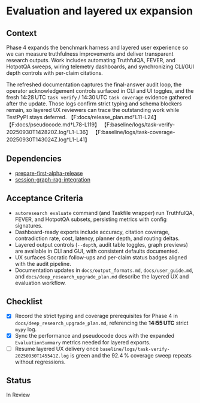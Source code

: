 # Evaluation and layered ux expansion

## Context
Phase 4 expands the benchmark harness and layered user experience so we can
measure truthfulness improvements and deliver transparent research outputs.
Work includes automating TruthfulQA, FEVER, and HotpotQA sweeps, wiring
telemetry dashboards, and synchronizing CLI/GUI depth controls with per-claim
citations.

The refreshed documentation captures the final-answer audit loop, the
operator acknowledgement controls surfaced in CLI and UI toggles, and the fresh
14:28 UTC `task verify` / 14:30 UTC `task coverage` evidence gathered after the
update. Those logs confirm strict typing and schema blockers remain, so layered
UX reviewers can trace the outstanding work while TestPyPI stays deferred.
【F:docs/release_plan.md†L11-L24】【F:docs/pseudocode.md†L78-L119】
【F:baseline/logs/task-verify-20250930T142820Z.log†L1-L36】
【F:baseline/logs/task-coverage-20250930T143024Z.log†L1-L41】

## Dependencies
- [prepare-first-alpha-release](prepare-first-alpha-release.md)
- [session-graph-rag-integration](session-graph-rag-integration.md)

## Acceptance Criteria
- `autoresearch evaluate` command (and Taskfile wrapper) run TruthfulQA, FEVER,
  and HotpotQA subsets, persisting metrics with config signatures.
- Dashboard-ready exports include accuracy, citation coverage, contradiction
  rate, cost, latency, planner depth, and routing deltas.
- Layered output controls (`--depth`, audit table toggles, graph previews) are
  available in CLI and GUI, with consistent defaults documented.
- UX surfaces Socratic follow-ups and per-claim status badges aligned with the
  audit pipeline.
- Documentation updates in `docs/output_formats.md`, `docs/user_guide.md`, and
  `docs/deep_research_upgrade_plan.md` describe the layered UX and evaluation
  workflow.

## Checklist
- [x] Record the strict typing and coverage prerequisites for Phase 4 in
  `docs/deep_research_upgrade_plan.md`, referencing the **14:55 UTC** strict
  `mypy` log.
- [x] Sync the performance and pseudocode docs with the expanded
  `EvaluationSummary` metrics needed for layered exports.
- [ ] Resume layered UX delivery once
  `baseline/logs/task-verify-20250930T145541Z.log` is green and the 92.4 %
  coverage sweep repeats without regressions.

## Status
In Review
